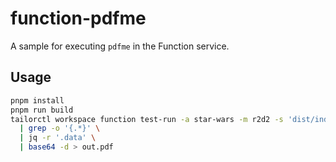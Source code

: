 # function-pdfme

A sample for executing `pdfme` in the Function service.

## Usage

```sh
pnpm install
pnpm run build
tailorctl workspace function test-run -a star-wars -m r2d2 -s 'dist/index.js' \
  | grep -o '{.*}' \
  | jq -r '.data' \
  | base64 -d > out.pdf
```
